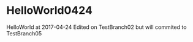 # HelloWorld0424
HelloWorld at 2017-04-24
Edited on TestBranch02 but will commited to TestBranch05

